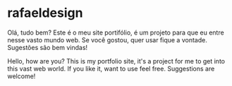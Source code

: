 # rafaeldesign
Olá, tudo bem?
Este é o meu site portifólio, é um projeto para que eu entre nesse vasto mundo web.
Se você gostou, quer usar fique a vontade.
Sugestões são bem vindas!

Hello, how are you?
This is my portfolio site, it's a project for me to get into this vast web world.
If you like it, want to use feel free.
Suggestions are welcome!